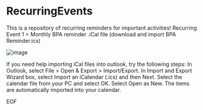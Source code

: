# RecurringEvents
This is a repository of recurring reminders for important activities!
   Recurring Event 1 = Monthly BPA reminder .iCal file (download and import BPA Reminder.ics)

![image](https://user-images.githubusercontent.com/6287579/132590004-afc3c77c-1442-467c-84dc-48af100d1e70.png)


If you need help importing iCal files into outlook, try the following steps:
   In Outlook, select File > Open & Export > Import/Export.
   In Import and Export Wizard box, select Import an iCalendar (.ics) and then Next.
   Select the calendar file from your PC and select OK.
   Select Open as New. The items are automatically imported into your calendar.


EOF
